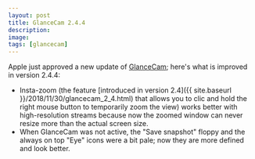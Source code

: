 ```yaml
---
layout: post
title: GlanceCam 2.4.4
description:
image:
tags: [glancecam]
---
```

Apple just approved a new update of [GlanceCam](https://itunes.apple.com/us/app/glancecam-ip-webcam-viewer/id1360797896?l=it&ls=1&mt=12); here's what is improved in version 2.4.4:

- Insta-zoom (the feature [introduced in version 2.4]({{ site.baseurl }}/2018/11/30/glancecam_2_4.html) that allows you to clic and hold the right mouse button to temporarily zoom the view) works better with high-resolution streams because now the zoomed window can never resize more than the actual screen size.
- When GlanceCam was not active, the "Save snapshot" floppy and the always on top "Eye" icons were a bit pale; now they are more defined and look better.